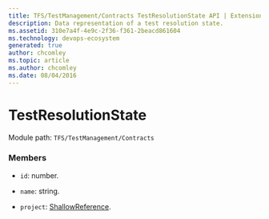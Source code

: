 ```yaml
---
title: TFS/TestManagement/Contracts TestResolutionState API | Extensions for Azure DevOps Services
description: Data representation of a test resolution state.
ms.assetid: 310e7a4f-4e9c-2f36-f361-2beacd861604
ms.technology: devops-ecosystem
generated: true
author: chcomley
ms.topic: article
ms.author: chcomley
ms.date: 08/04/2016
---
```


# TestResolutionState

Module path: `TFS/TestManagement/Contracts`

### Members

- `id`: number.

- `name`: string.

- `project`: [ShallowReference](../../../TFS/TestManagement/Contracts/ShallowReference.md).
